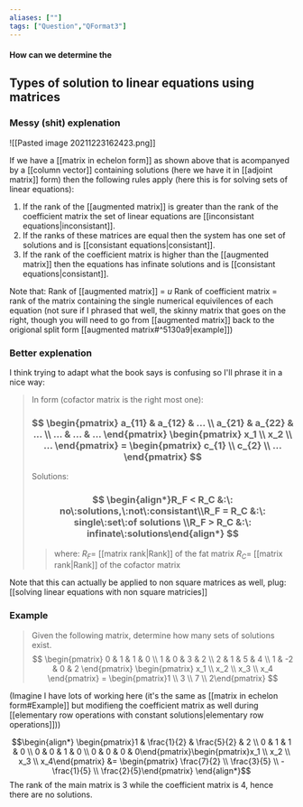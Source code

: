 ```yaml
---
aliases: [""]
tags: ["Question","QFormat3"]
---
```


#### How can we determine the
## Types of solution to linear equations using matrices
### Messy (shit) explenation
![[Pasted image 20211223162423.png]]

If we have a [[matrix in echelon form]] as shown above that is acompanyed by a [[column vector]] containing solutions (here we have it in [[adjoint matrix]] form) then the following rules apply (here this is for solving sets of linear equations):
1) If the rank of the [[augmented matrix]] is greater than the rank of the coefficient matrix the set of linear equations are [[inconsistant equations|inconsistant]].
2) If the ranks of these matrices are equal then the system has one set of solutions and is [[consistant equations|consistant]].
3) If the rank of the coefficient matrix is higher than the [[augmented matrix]] then the equations has infinate solutions and is [[consistant equations|consistant]].

Note that:
Rank of [[augmented matrix]] = $u$
Rank of coefficient matrix = rank of the matrix containing the single numerical equivilences of each equation (not sure if I phrased that well, the skinny matrix that goes on the right, though you will need to go from [[augmented matrix]] back to the origional split form [[augmented matrix#^5130a9|example]])

### Better explenation
I think trying to adapt what the book says is confusing so I'll phrase it in a nice way:

> In form (cofactor matrix is the right most one):
> ### $$ \begin{pmatrix} a_{11} &  a_{12} & ... \\ a_{21} & a_{22} & ... \\ ... & ... & ... \end{pmatrix} \begin{pmatrix}  x_1 \\ x_2 \\ ... \end{pmatrix} = \begin{pmatrix} c_{1}  \\ c_{2} \\ ... \end{pmatrix} $$
> Solutions:
> ### $$ \begin{align*}R_F < R_C &:\: no\:solutions,\:not\:consistant\\R_F = R_C &:\: single\:set\:of solutions \\R_F > R_C &:\: infinate\:solutions\end{align*} $$
>> where:
>> $R_F=$ [[matrix rank|Rank]] of the fat matrix
>> $R_C=$ [[matrix rank|Rank]] of the cofactor matrix

Note that this can actually be applied to non square matrices as well, plug: [[solving linear equations with non square matricies]]

### Example
> Given the following matrix, determine how many sets of solutions exist.
> $$ \begin{pmatrix} 0 & 1 & 1 & 0 \\ 1 & 0 & 3 & 2 \\ 2 & 1 & 5 & 4 \\ 1  & -2 & 0 & 2 \end{pmatrix} \begin{pmatrix} x_1 \\ x_2 \\ x_3 \\ x_4 \end{pmatrix} = \begin{pmatrix}1 \\ 3 \\ 7 \\ 2\end{pmatrix} $$

(Imagine I have lots of working here (it's the same as [[matrix in echelon form#Example]] but modifieng the coefficient matrix as well during [[elementary row operations with constant solutions|elementary row operations]]))

$$\begin{align*}
 \begin{pmatrix}1 & \frac{1}{2} & \frac{5}{2} & 2 \\ 0 & 1 & 1 & 0 \\ 0 & 0 & 1 & 0 \\ 0 & 0 & 0 & 0\end{pmatrix}\begin{pmatrix}x_1 \\ x_2 \\ x_3 \\ x_4\end{pmatrix} &= \begin{pmatrix} \frac{7}{2} \\ \frac{3}{5} \\ - \frac{1}{5} \\ \frac{2}{5}\end{pmatrix}
\end{align*}$$
The rank of the main matrix is 3 while the coefficient matrix is 4, hence there are no solutions.